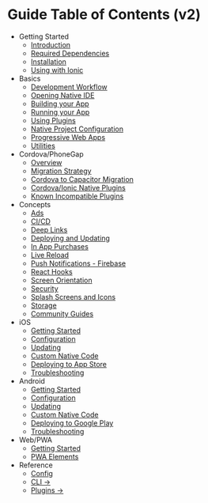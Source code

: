 # Guide Table of Contents (v2)

- Getting Started
  - [Introduction](index.md)
  - [Required Dependencies](getting-started/dependencies.md)
  - [Installation](getting-started/index.md)
  - [Using with Ionic](getting-started/with-ionic.md)
- Basics
  - [Development Workflow](basics/workflow.md)
  - [Opening Native IDE](basics/opening-native-projects.md)
  - [Building your App](basics/building-your-app.md)
  - [Running your App](basics/running-your-app.md)
  - [Using Plugins](basics/using-plugins.md)
  - [Native Project Configuration](basics/configuring-your-app.md)
  - [Progressive Web Apps](basics/progressive-web-app.md)
  - [Utilities](basics/utilities.md)
- Cordova/PhoneGap
  - [Overview](cordova/index.md)
  - [Migration Strategy](cordova/migration-strategy.md)
  - [Cordova to Capacitor Migration](cordova/migrating-from-cordova-to-capacitor.md)
  - [Cordova/Ionic Native Plugins](cordova/using-cordova-plugins.md)
  - [Known Incompatible Plugins](cordova/known-incompatible-plugins.md)
- Concepts
  - [Ads](guides/ads.md)
  - [CI/CD](guides/ci-cd.md)
  - [Deep Links](guides/deep-links.md)
  - [Deploying and Updating](guides/deploying-updates.md)
  - [In App Purchases](guides/in-app-purchases.md)
  - [Live Reload](guides/live-reload.md)
  - [Push Notifications - Firebase](guides/push-notifications-firebase.md)
  - [React Hooks](guides/react-hooks.md)
  - [Screen Orientation](guides/screen-orientation.md)
  - [Security](guides/security.md)
  - [Splash Screens and Icons](guides/splash-screens-and-icons.md)
  - [Storage](guides/storage.md)
  - [Community Guides](guides/community.md)
- iOS
  - [Getting Started](ios/index.md)
  - [Configuration](ios/configuration.md)
  - [Updating](ios/updating.md)
  - [Custom Native Code](ios/custom-code.md)
  - [Deploying to App Store](ios/deploying-to-app-store.md)
  - [Troubleshooting](ios/troubleshooting.md)
- Android
  - [Getting Started](android/index.md)
  - [Configuration](android/configuration.md)
  - [Updating](android/updating.md)
  - [Custom Native Code](android/custom-code.md)
  - [Deploying to Google Play](android/deploying-to-google-play.md)
  - [Troubleshooting](android/troubleshooting.md)
- Web/PWA
  - [Getting Started](web/index.md)
  - [PWA Elements](web/pwa-elements.md)
- Reference
  - [Config](config/index.md)
  - [CLI ->](cli/index.md)
  - [Plugins ->](plugins/index.md)
